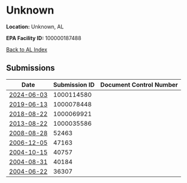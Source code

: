 # Unknown

**Location:** Unknown, AL

**EPA Facility ID:** 100000187488

[Back to AL Index](../../index.md)

## Submissions

| Date | Submission ID | Document Control Number |
|------|--------------|-------------------------|
| [2024-06-03](submissions/1000114580.md) | 1000114580 |  |
| [2019-06-13](submissions/1000078448.md) | 1000078448 |  |
| [2018-08-22](submissions/1000069921.md) | 1000069921 |  |
| [2013-08-22](submissions/1000035586.md) | 1000035586 |  |
| [2008-08-28](submissions/52463.md) | 52463 |  |
| [2006-12-05](submissions/47163.md) | 47163 |  |
| [2004-10-15](submissions/40757.md) | 40757 |  |
| [2004-08-31](submissions/40184.md) | 40184 |  |
| [2004-06-22](submissions/36307.md) | 36307 |  |
